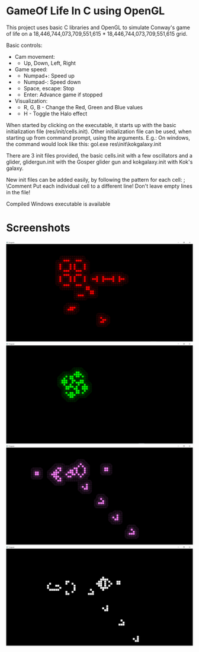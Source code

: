 # GameOf Life In C using OpenGL


This project uses basic C libraries and OpenGL to simulate Conway's game of life on a 18,446,744,073,709,551,615 * 18,446,744,073,709,551,615 grid.

Basic controls:

- Cam movement:
- - Up, Down, Left, Right
- Game speed:
- - Numpad+: Speed up
- - Numpad-: Speed down
- - Space, escape: Stop
- - Enter: Advance game if stopped
- Visualization:
- - R, G, B - Change the Red, Green and Blue values
- - H - Toggle the Halo effect


When started by clicking on the executable, it starts up with the basic initialization file (res/init/cells.init).
Other initialization file can be used, when starting up from command prompt, using the arguments. E.g.: On windows, the command would look like this: gol.exe res\init\kokgalaxy.init

There are 3 init files provided, the basic cells.init with a few oscillators and a glider, glidergun.init with the Gosper glider gun and kokgalaxy.init with Kok's galaxy.

New init files can be added easily, by following the pattern for each cell: <x>; <y>\\Comment
Put each individual cell to a different line!
Don't leave empty lines in the file!

Compiled Windows executable is available


# Screenshots
![1](https://github.com/FeaXR/GameOfLife/blob/08725d86282e51c02f9dcd33223a0751b67c41c3/Screenshots/screenshot1.png)
![2](https://github.com/FeaXR/GameOfLife/blob/a0e1017c43467cb1279ed9dadc115b15f149bfe1/Screenshots/screenshot2.png)
![3](https://github.com/FeaXR/GameOfLife/blob/08725d86282e51c02f9dcd33223a0751b67c41c3/Screenshots/screenshot3.png)
![4](https://github.com/FeaXR/GameOfLife/blob/08725d86282e51c02f9dcd33223a0751b67c41c3/Screenshots/screenshot4.png)